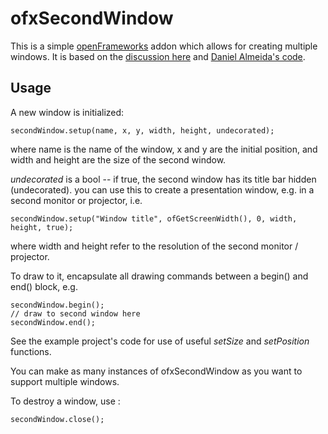 # ofxSecondWindow 

This is a simple [openFrameworks](http://www.openframeworks.cc) addon which allows for creating multiple windows. It is based on the [discussion here](http://forum.openframeworks.cc/t/multiple-windows-using-glfw/12947/12) and [Daniel Almeida's code](https://github.com/danielfilipealmeida/MultiWindow).

## Usage

A new window is initialized:

	secondWindow.setup(name, x, y, width, height, undecorated);
	
where name is the name of the window, x and y are the initial position, and width and height are the size of the second window.

_undecorated_ is a bool -- if true, the second window has its title bar hidden (undecorated). you can use this to create a presentation window, e.g. in a second monitor or projector, i.e.

	secondWindow.setup("Window title", ofGetScreenWidth(), 0, width, height, true);
	
where width and height refer to the resolution of the second monitor / projector.

To draw to it, encapsulate all drawing commands between a begin() and end() block, e.g.

	secondWindow.begin();
	// draw to second window here
	secondWindow.end();

See the example project's code for use of useful _setSize_ and _setPosition_ functions.
	
You can make as many instances of ofxSecondWindow as you want to support multiple windows.

To destroy a window, use :

    secondWindow.close();